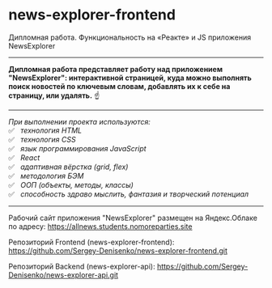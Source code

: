 # news-explorer-frontend
Дипломная работа. Функциональность на «Реакте» и JS приложения NewsExplorer
____

**Дипломная работа представляет работу над приложением "NewsExplorer": интерактивной страницей,
куда можно выполнять поиск новостей по ключевым словам, добавлять их к себе на страницу, или удалять.** :point_up:
____

*При выполнении проекта используются:*  
:white_check_mark: &nbsp; *технология HTML*  
:white_check_mark: &nbsp; *технология CSS*  
:white_check_mark: &nbsp; *язык программирования JavaScript*  
:white_check_mark: &nbsp; *React*  
:white_check_mark: &nbsp; *адаптивная вёрстка (grid, flex)*  
:white_check_mark: &nbsp; *методология БЭМ*  
:white_check_mark: &nbsp; *ООП (объекты, методы, классы)*  
:white_check_mark: &nbsp; *способность здраво мыслить, фантазия и творческий потенциал*

____

Рабочий сайт приложения "NewsExplorer" размещен на Яндекс.Облаке по адресу: https://allnews.students.nomoreparties.site

Репозиторий Frontend (news-explorer-frontend): https://github.com/Sergey-Denisenko/news-explorer-frontend.git

Репозиторий Backend (news-explorer-api): https://github.com/Sergey-Denisenko/news-explorer-api.git
